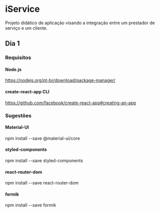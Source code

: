 # iService

Projeto didático de aplicação visando a integração entre um prestador de serviço e um cliente.


## Dia 1

### Requisitos

#### Node.js
https://nodejs.org/pt-br/download/package-manager/

#### create-react-app CLI
https://github.com/facebook/create-react-app#creating-an-app

### Sugestões

#### Material-UI
npm install --save @material-ui/core

#### styled-components
npm install --save styled-components

#### react-router-dom
npm install --save react-router-dom

#### formik
npm install --save formik